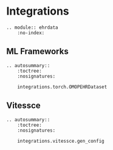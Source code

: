 # Integrations

```{eval-rst}
.. module:: ehrdata
    :no-index:
```

## ML Frameworks

```{eval-rst}
.. autosummary::
    :toctree:
    :nosignatures:

    integrations.torch.OMOPEHRDataset

```

## Vitessce

```{eval-rst}
.. autosummary::
    :toctree:
    :nosignatures:

    integrations.vitessce.gen_config

```
